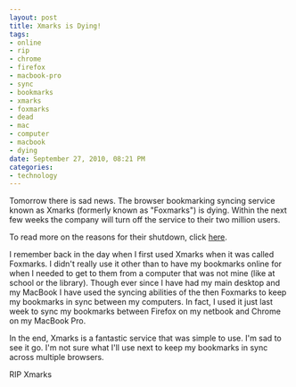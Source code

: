 ```yaml
--- 
layout: post
title: Xmarks is Dying!
tags: 
- online
- rip
- chrome
- firefox
- macbook-pro
- sync
- bookmarks
- xmarks
- foxmarks
- dead
- mac
- computer
- macbook
- dying
date: September 27, 2010, 08:21 PM
categories: 
- technology
---
```

Tomorrow there is sad news. The browser bookmarking syncing service known as Xmarks (formerly known as "Foxmarks") is dying. Within the next few weeks the company will turn off the service to their two million users.

To read more on the reasons for their shutdown, click [here](http://blog.xmarks.com/?p=1886).

I remember back in the day when I first used Xmarks when it was called Foxmarks. I didn't really use it other than to have my bookmarks online for when I needed to get to them from a computer that was not mine (like at school or the library). Though ever since I have had my main desktop and my MacBook I have used the syncing abilities of the then Foxmarks to keep my bookmarks in sync between my computers. In fact, I used it just last week to sync my bookmarks between Firefox on my netbook and Chrome on my MacBook Pro.

In the end, Xmarks is a fantastic service that was simple to use. I'm sad to see it go. I'm not sure what I'll use next to keep my bookmarks in sync across multiple browsers.

RIP Xmarks
